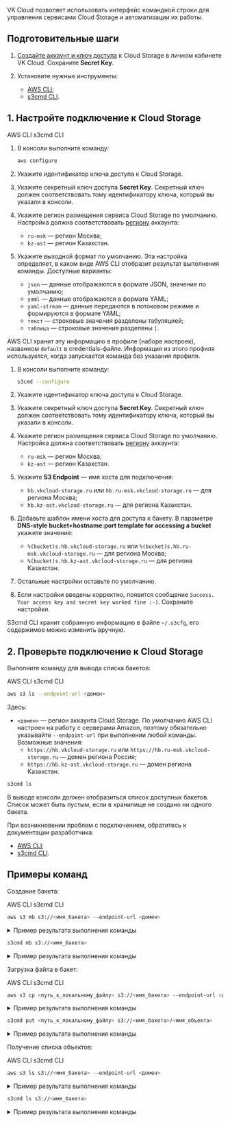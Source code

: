 VK Cloud позволяет использовать интерфейс командной строки для управления сервисами Cloud Storage и автоматизации их работы.

## Подготовительные шаги

1. [Создайте аккаунт и ключ доступа](../../service-management/access-management/access-keys/) к Cloud Storage в личном кабинете VK Cloud. Сохраните **Secret Key**.

2. Установите нужные инструменты:

    - [AWS CLI](../../../../tools-for-using-services/cli/aws-cli);
    - [s3cmd CLI](https://s3tools.org/download).

## 1. Настройте подключение к Cloud Storage

<tabs>
<tablist>
<tab>AWS CLI</tab>
<tab>s3cmd CLI</tab>
</tablist>
<tabpanel>

  1. В консоли выполните команду:

      ```bash
      aws configure
      ```

  1. Укажите идентификатор ключа доступа к Cloud Storage.
  1. Укажите секретный ключ доступа **Secret Key**. Секретный ключ должен соответствовать тому идентификатору ключа, который вы указали в консоли.
  1. Укажите регион размещения сервиса Cloud Storage по умолчанию. Настройка должна соответствовать [региону](../../../../tools-for-using-services/account/concepts/regions/) аккаунта:

      - `ru-msk` — регион Москва;
      - `kz-ast` — регион Казахстан.

  1. Укажите выходной формат по умолчанию. Эта настройка определяет, в каком виде AWS CLI отобразит результат выполнения команды. Доступные варианты:

      - `json` — данные отображаются в формате JSON, значение по умолчанию;
      - `yaml` — данные отображаются в формате YAML;
      - `yaml-stream` — данные передаются в потоковом режиме и формируются в формате YAML;
      - `текст` — строковые значения разделены табуляцией;
      - `таблица` — строковые значения разделены `|`.

  AWS CLI хранит эту информацию в профиле (наборе настроек), названном `default` в credentials-файле. Информация из этого профиля используется, когда запускается команда без указания профиля.

</tabpanel>
<tabpanel>

  1. В консоли выполните команду:

      ```bash
      s3cmd --configure
      ```

  1. Укажите идентификатор ключа доступа к Cloud Storage.
  1. Укажите секретный ключ доступа **Secret Key**. Секретный ключ должен соответствовать тому идентификатору ключа, который вы указали в консоли.
  1. Укажите регион размещения сервиса Cloud Storage по умолчанию. Настройка должна соответствовать [региону](../../../../tools-for-using-services/account/concepts/regions/) аккаунта:

      - `ru-msk` — регион Москва;
      - `kz-ast` — регион Казахстан.

  1. Укажите **S3 Endpoint** — имя хоста для подключения:

      - `hb.vkcloud-storage.ru` или `hb.ru-msk.vkcloud-storage.ru` — для региона Москва;
      - `hb.kz-ast.vkcloud-storage.ru` — для региона Казахстан.

  1. Добавьте шаблон имени хоста для доступа к бакету. В параметре **DNS-style bucket+hostname:port template for accessing a bucket** укажите значение:

      - `%(bucket)s.hb.vkcloud-storage.ru` или `%(bucket)s.hb.ru-msk.vkcloud-storage.ru` — для региона Москва;
      - `%(bucket)s.hb.kz-ast.vkcloud-storage.ru` — для региона Казахстан.

  1. Остальные настройки оставьте по умолчанию.

  1. Если настройки введены корректно, появится сообщение `Success. Your access key and secret key worked fine :-)`. Сохраните настройки.

  S3cmd CLI хранит собранную информацию в файле `~/.s3cfg`, его содержимое можно изменить вручную.

</tabpanel>
   </tabs>

## 2. Проверьте подключение к Cloud Storage

Выполните команду для вывода списка бакетов:

<tabs>
<tablist>
<tab>AWS CLI</tab>
<tab>s3cmd CLI</tab>
</tablist>
<tabpanel>

  ```bash
  aws s3 ls --endpoint-url <домен>
  ```
Здесь:

- `<домен>` — регион аккаунта Cloud Storage.  По умолчанию AWS CLI настроен на работу с серверами Amazon, поэтому обязательно указывайте `--endpoint-url` при выполнении любой команды. Возможные значения:
  - `https://hb.vkcloud-storage.ru` или `https://hb.ru-msk.vkcloud-storage.ru` — домен региона Россия;
  - `https://hb.kz-ast.vkcloud-storage.ru` — домен региона Казахстан.

</tabpanel>
<tabpanel>

  ```bash
  s3cmd ls
  ```
</tabpanel>
</tabs>

В выводе консоли должен отобразиться список доступных бакетов. Список может быть пустым, если в хранилище не создано ни одного бакета.

При возникновении проблем с подключением, обратитесь к документации разработчика:

- [AWS CLI](https://docs.aws.amazon.com/cli/latest/userguide/cli-chap-troubleshooting.html);
- [s3cmd CLI](https://s3tools.org/kb/).

## Примеры команд

Создание бакета:

<tabs>
<tablist>
<tab>AWS CLI</tab>
<tab>s3cmd CLI</tab>
</tablist>
<tabpanel>

  ```bash
  aws s3 mb s3://<имя_бакета> --endpoint-url <домен>
  ```
  <details>
    <summary>Пример результата выполнения команды</summary>

  ```bash
  make_bucket: new-bucket-aws-cli
  ```

  </details>
</tabpanel>
<tabpanel>

  ```bash
  s3cmd mb s3://<имя_бакета>
  ```
  <details>
    <summary>Пример результата выполнения команды</summary>

  ```bash
  Bucket 's3://my-bucket/' created
  ```
  </details>
</tabpanel>
</tabs>

Загрузка файла в бакет:

<tabs>
<tablist>
<tab>AWS CLI</tab>
<tab>s3cmd CLI</tab>
</tablist>
<tabpanel>

  ```bash
  aws s3 cp <путь_к_локальному_файлу> s3://<имя_бакета> --endpoint-url <домен>
  ```
  <details>
    <summary>Пример результата выполнения команды</summary>

  ```bash
  upload: ..\Diagrams\example.svg to s3://new-bucket-aws-cli/example.svg
  ```
  </details>
</tabpanel>
<tabpanel>

  ```bash
  s3cmd put <путь_к_локальному_файлу> s3://<имя_бакета>/<имя_объекта>
  ```
  <details>
    <summary>Пример результата выполнения команды</summary>

  ```bash
  upload: 'local-file' -> 's3://my-bucket/new-object'
  ```
  </details>
</tabpanel>
</tabs>

Получение списка объектов:

<tabs>
<tablist>
<tab>AWS CLI</tab>
<tab>s3cmd CLI</tab>
</tablist>
<tabpanel>

  ```bash
  aws s3 ls s3://<имя_бакета> --endpoint-url <домен>
  ```
  <details>
    <summary>Пример результата выполнения команды</summary>

  ```bash
                                  PRE folder/
        2023-09-27 11:45:05     421326 picture-1.jpg
        2023-09-27 11:47:37       2713 picture-2.png
        2023-09-27 11:48:37       2662 picture-3.png
        2023-09-27 10:31:02      48314 picture-4.png
        2023-09-27 11:48:56        361 delete-picture.png
  ```
  </details>
</tabpanel>
<tabpanel>

  ```bash
  s3cmd ls s3://<имя_бакета>
  ```
  <details>
    <summary>Пример результата выполнения команды</summary>

  ```bash
      2023-10-06 05:37      2713   s3://my-bucket/picture-1.png
      2023-10-06 05:36       361   s3://my-bucket/delete-picture.png
      2023-10-06 05:38     56849   s3://my-bucket/icon.ico
      2023-10-06 05:36     54970   s3://my-bucket/scheme.svg
      2023-10-05 06:58    110207   s3://my-bucket/scheme-picture.png
  ```
  </details>
</tabpanel>
</tabs>
